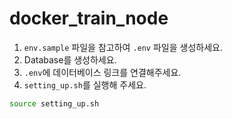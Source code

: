 # docker_train_node 

1. `env.sample` 파일을 참고하여 `.env` 파일을 생성하세요. 
2. Database를 생성하세요.
3. `.env`에 데이터베이스 링크를 연결해주세요.
4. `setting_up.sh`를 실행해 주세요.
```bash
source setting_up.sh
```

